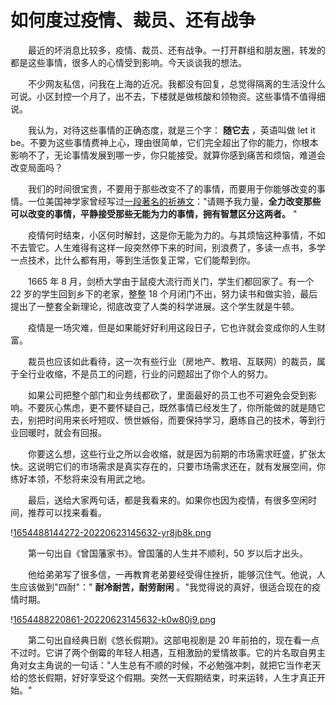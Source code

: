 # 如何度过疫情、裁员、还有战争

　　最近的坏消息比较多，疫情、裁员、还有战争。一打开群组和朋友圈，转发的都是这些事情，很多人的心情受到影响。今天谈谈我的想法。

　　不少网友私信，问我在上海的近况。我都没有回复，总觉得隔离的生活没什么可说。小区封控一个月了，出不去，下楼就是做核酸和领物资。这些事情不值得细说。

　　我认为，对待这些事情的正确态度，就是三个字： **随它去** ，英语叫做 let it be。不要为这些事情费神上心，理由很简单，它们完全超出了你的能力，你根本影响不了，无论事情发展到哪一步，你只能接受。就算你感到痛苦和烦恼，难道会改变局面吗？

　　我们的时间很宝贵，不要用于那些改变不了的事情，而要用于你能够改变的事情。一位美国神学家曾经写过<a href="https://baike.baidu.com/item/%E5%AE%81%E9%9D%99%E7%A5%B7%E6%96%87/8368408" target="_blank">一段著名的祈祷文</a>："请赐予我力量，**全力改变那些可以改变的事情，平静接受那些无能为力的事情，拥有智慧区分这两者。** "

　　疫情何时结束，小区何时解封，这是你无能为力的。与其烦恼这种事情，不如不去管它。人生难得有这样一段突然停下来的时间，别浪费了，多读一点书，多学一点技术，比什么都有用，等到生活恢复正常，它们能帮到你。

　　1665 年 8 月，剑桥大学由于鼠疫大流行而关门，学生们都回家了。有一个 22 岁的学生回到乡下的老家，整整 18 个月闭门不出，努力读书和做实验，最后提出了一整套全新理论，彻底改变了人类的科学进展。这个学生就是牛顿。

　　疫情是一场灾难，但是如果能好好利用这段日子，它也许就会变成你的人生财富。

　　裁员也应该如此看待，这一次有些行业（房地产、教培、互联网）的裁员，属于全行业收缩，不是员工的问题，行业的问题超出了你个人的努力。

　　如果公司把整个部门和业务线都砍了，里面最好的员工也不可避免会受到影响。不要灰心焦虑，更不要怀疑自己，既然事情已经发生了，你所能做的就是随它去，别把时间用来长吁短叹、愤世嫉俗，而要保持学习，磨练自己的技术，等到行业回暖时，就会有回报。

　　你要这么想，这些行业之所以会收缩，就是因为前期的市场需求旺盛，扩张太快。这说明它们的市场需求是真实存在的，只要市场需求还在，就有发展空间，你练好本领，不愁将来没有用武之地。

　　最后，送给大家两句话，都是我看来的。如果你也因为疫情，有很多空闲时间，推荐可以找来看看。

!<a href="https://s2.loli.net/2022/09/17/bwLTP5lSGzFZWE2.png" target="_blank">1654488144272-20220623145632-yr8jb8k.png</a>

　　第一句出自《曾国藩家书》。曾国藩的人生并不顺利，50 岁以后才出头。

　　他给弟弟写了很多信，一再教育老弟要经受得住挫折，能够沉住气。他说，人生应该做到"四耐"：" **耐冷耐苦，耐劳耐闲** 。"我觉得说的真好，很适合现在的疫情时期。

!<a href="https://s2.loli.net/2022/09/17/7oTLS4MdwbGKDf3.png" target="_blank">1654488220861-20220623145632-k0w80j9.png</a>

　　第二句出自经典日剧《悠长假期》。这部电视剧是 20 年前拍的，现在看一点不过时。它讲了两个倒霉的年轻人相遇，互相激励的爱情故事。它的片名取自男主角对女主角说的一句话："人生总有不顺的时候，不必勉强冲刺，就把它当作老天给的悠长假期，好好享受这个假期。突然一天假期结束，时来运转，人生才真正开始。"
